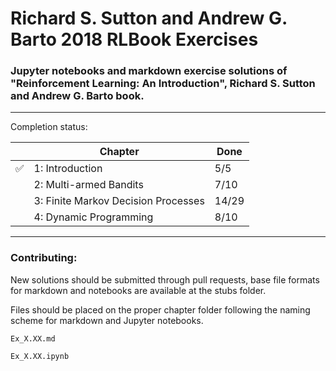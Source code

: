 # Richard S. Sutton and Andrew G. Barto 2018 RLBook Exercises

### Jupyter notebooks and markdown exercise solutions of "Reinforcement Learning: An Introduction", Richard S. Sutton and Andrew G. Barto book.

---
Completion status:

|   | Chapter                | Done |
|---|------------------------|------|
| ✅ | 1: Introduction        | 5/5    |
|   | 2: Multi-armed Bandits | 7/10   |
|   | 3: Finite Markov Decision Processes| 14/29 |
|   | 4: Dynamic Programming | 8/10 |

---
### Contributing:
New solutions should be submitted through pull requests, base file formats for markdown and notebooks are available at the stubs folder.

Files should be placed on the proper chapter folder following the naming scheme for markdown and Jupyter notebooks.

```    
Ex_X.XX.md
```

```
Ex_X.XX.ipynb
```